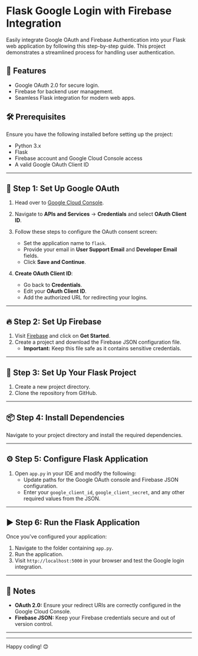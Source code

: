 # Flask Google Login with Firebase Integration


Easily integrate Google OAuth and Firebase Authentication into your Flask web application by following this step-by-step guide. This project demonstrates a streamlined process for handling user authentication.


## 🚀 Features


- Google OAuth 2.0 for secure login.
- Firebase for backend user management.
- Seamless Flask integration for modern web apps.


## 🛠 Prerequisites


Ensure you have the following installed before setting up the project:


- Python 3.x
- Flask
- Firebase account and Google Cloud Console access
- A valid Google OAuth Client ID


---


## 🔑 Step 1: Set Up Google OAuth


1. Head over to [Google Cloud Console](https://console.cloud.google.com).
2. Navigate to **APIs and Services** -> **Credentials** and select **OAuth Client ID**.
3. Follow these steps to configure the OAuth consent screen:
   - Set the application name to `flask`.
   - Provide your email in **User Support Email** and **Developer Email** fields.
   - Click **Save and Continue**.


4. **Create OAuth Client ID**:
   - Go back to **Credentials**.
   - Edit your **OAuth Client ID**.
   - Add the authorized URL for redirecting your logins.


---


## 🔥 Step 2: Set Up Firebase


1. Visit [Firebase](https://firebase.google.com/) and click on **Get Started**.
2. Create a project and download the Firebase JSON configuration file.
   - **Important:** Keep this file safe as it contains sensitive credentials.


---


## 📁 Step 3: Set Up Your Flask Project


1. Create a new project directory.
2. Clone the repository from GitHub.


---


## 📦 Step 4: Install Dependencies


Navigate to your project directory and install the required dependencies.


---


## ⚙️ Step 5: Configure Flask Application


1. Open `app.py` in your IDE and modify the following:
   - Update paths for the Google OAuth console and Firebase JSON configuration.
   - Enter your `google_client_id`, `google_client_secret`, and any other required values from the JSON.


---


## ▶️ Step 6: Run the Flask Application


Once you've configured your application:


1. Navigate to the folder containing `app.py`.
2. Run the application.
3. Visit `http://localhost:5000` in your browser and test the Google login integration.


---


## 📝 Notes


- **OAuth 2.0:** Ensure your redirect URIs are correctly configured in the Google Cloud Console.
- **Firebase JSON:** Keep your Firebase credentials secure and out of version control.


---




---






Happy coding! 😊
